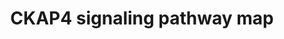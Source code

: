 ---
annotations:
- id: DOID:162
  parent: disease of cellular proliferation
  type: Disease Ontology
  value: cancer
- id: DOID:3748
  parent: disease of cellular proliferation
  type: Disease Ontology
  value: esophagus squamous cell carcinoma
- id: DOID:684
  parent: disease of cellular proliferation
  type: Disease Ontology
  value: hepatocellular carcinoma
- id: DOID:1612
  parent: disease of cellular proliferation
  type: Disease Ontology
  value: breast cancer
- id: DOID:4007
  parent: disease of cellular proliferation
  type: Disease Ontology
  value: bladder carcinoma
- id: DOID:4362
  parent: disease of cellular proliferation
  type: Disease Ontology
  value: cervical cancer
- id: DOID:8618
  parent: disease of cellular proliferation
  type: Disease Ontology
  value: oral cavity cancer
authors:
- Rex D A B
- Egonw
- Andra
- Jmillanacosta
description: CKAP4 signaling pathway map
last-edited: 2023-03-18
organisms:
- Homo sapiens
redirect_from:
- /index.php/Pathway:WP5322
- /instance/WP5322
- /instance/WP5322_r125907
revision: r125907
schema-jsonld:
- '@context': https://schema.org/
  '@id': https://wikipathways.github.io/pathways/WP5322.html
  '@type': Dataset
  creator:
    '@type': Organization
    name: WikiPathways
  description: CKAP4 signaling pathway map
  keywords:
  - ' CCNE1'
  - ' DAP3'
  - ' LEF1'
  - ' PLVAP'
  - ABCG2
  - AKT1
  - 'ANGPTL2 '
  - APAF1
  - APF
  - 'ATM '
  - BAX
  - BCL2L11
  - BIRC5
  - BMI1
  - BRCA1
  - CAND1
  - CASP1
  - CASP3
  - CASP4
  - CASP5
  - CASP8
  - CASP9
  - 'CCN2 '
  - CCNB1
  - CCNB2
  - CCND1
  - CD271
  - CD44
  - CD74
  - CD95
  - CDH1
  - 'CDH1 '
  - CDK1
  - 'CDK4 '
  - CDKN1B
  - CHK2
  - CKAP4
  - CTNNB1
  - DKK1
  - DKK3
  - DSP
  - DUSP6
  - E2F1
  - EGFR
  - ESR1
  - FBXO3
  - FBXW7
  - GLI2
  - GOLPH3
  - GSK3B
  - HSPA1A
  - IL6RA
  - ITGA5
  - ITGB1
  - ITGB4
  - JUN
  - MAP2K1
  - MAP2K2
  - MAPK1
  - MAPK14
  - MAPK3
  - MDM2
  - MIF
  - MMP1
  - MMP14
  - MMP9
  - MYC
  - 'MYC '
  - MYCN
  - NANOG
  - NFKB1
  - NOTCH1
  - OCLN
  - OCT4
  - PARD3
  - PFDN5
  - PFND5
  - PGE2
  - PIK3CA
  - PLAU
  - PRKAA2
  - 'PTCH1 '
  - PTEN
  - PTK2B
  - RAD9
  - RELA
  - 'RPS6KA6 '
  - SERPINE1
  - SHH
  - SHH1
  - SMAD3
  - SMAD4
  - SNAI1
  - SNAIL
  - SOX2
  - 'SP1 '
  - SRC
  - STAT1
  - SUSD2
  - TCF1
  - TGFB1
  - TGFB2
  - TGFBR1
  - TJP1
  - TNF
  - TNFRSF10A
  - TNFRSF10B
  - TNFRSF1A
  - TP53
  - TRAF
  - TWIST
  - 'TWIST '
  - TWIST1
  - 'VEGFR2 '
  - VIM
  - 'WASF3 '
  - WNT3A
  - ZEB1
  - hsa-mir-527
  - hsa-mir-665
  license: CC0
  name: CKAP4 signaling pathway map
seo: CreativeWork
title: CKAP4 signaling pathway map
wpid: WP5322
---